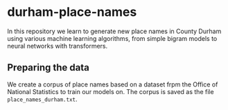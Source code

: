 # durham-place-names
In this repository we learn to generate new place names in County Durham using various machine learning algorithms, from simple bigram models to neural networks with transformers.
## Preparing the data
We create a corpus of place names based on a dataset frpm the Office of National Statistics to train our models on. The corpus is saved as the file `place_names_durham.txt`.
